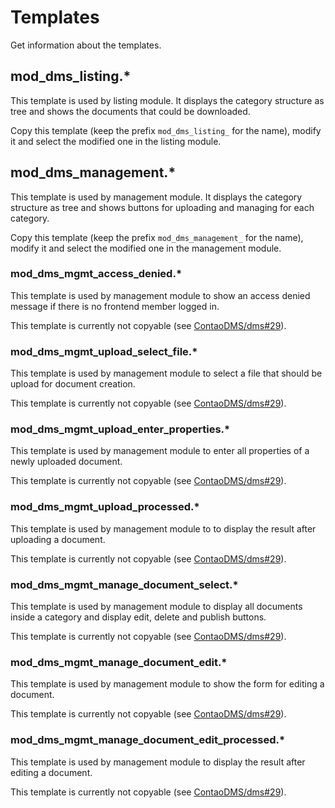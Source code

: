 # Templates

Get information about the templates.

## mod_dms_listing.*

This template is used by listing module. It displays the category structure as tree and shows the documents that could be downloaded.

Copy this template (keep the prefix `mod_dms_listing_` for the name), modify it and select the modified one in the listing module.

## mod_dms_management.*

This template is used by management module. It displays the category structure as tree and shows buttons for uploading and managing for each category.

Copy this template (keep the prefix `mod_dms_management_` for the name), modify it and select the modified one in the management module.

### mod_dms_mgmt_access_denied.*

This template is used by management module to show an access denied message if there is no frontend member logged in.

This template is currently not copyable (see [ContaoDMS/dms#29](https://github.com/ContaoDMS/dms/issues/29)).

### mod_dms_mgmt_upload_select_file.*

This template is used by management module to select a file that should be upload for document creation.

This template is currently not copyable (see [ContaoDMS/dms#29](https://github.com/ContaoDMS/dms/issues/29)).

### mod_dms_mgmt_upload_enter_properties.*

This template is used by management module to enter all properties of a newly uploaded document.

This template is currently not copyable (see [ContaoDMS/dms#29](https://github.com/ContaoDMS/dms/issues/29)).

### mod_dms_mgmt_upload_processed.*

This template is used by management module to to display the result after uploading a document.

This template is currently not copyable (see [ContaoDMS/dms#29](https://github.com/ContaoDMS/dms/issues/29)).

### mod_dms_mgmt_manage_document_select.*

This template is used by management module to display all documents inside a category and display edit, delete and publish buttons.

This template is currently not copyable (see [ContaoDMS/dms#29](https://github.com/ContaoDMS/dms/issues/29)).

### mod_dms_mgmt_manage_document_edit.*

This template is used by management module to show the form for editing a document.

This template is currently not copyable (see [ContaoDMS/dms#29](https://github.com/ContaoDMS/dms/issues/29)).

### mod_dms_mgmt_manage_document_edit_processed.*

This template is used by management module to display the result after editing a document.

This template is currently not copyable (see [ContaoDMS/dms#29](https://github.com/ContaoDMS/dms/issues/29)).